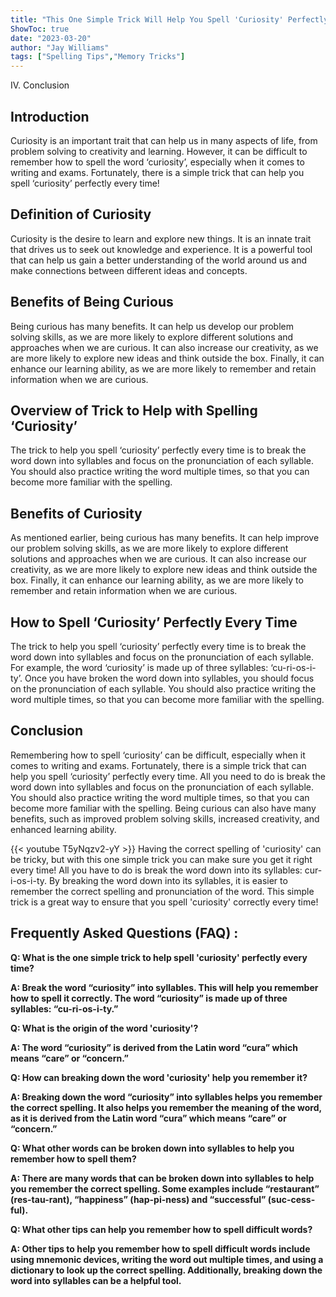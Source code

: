 ```yaml
---
title: "This One Simple Trick Will Help You Spell 'Curiosity' Perfectly Every Time!"
ShowToc: true 
date: "2023-03-20"
author: "Jay Williams" 
tags: ["Spelling Tips","Memory Tricks"]
---
```

IV. Conclusion

## Introduction 

Curiosity is an important trait that can help us in many aspects of life, from problem solving to creativity and learning. However, it can be difficult to remember how to spell the word ‘curiosity’, especially when it comes to writing and exams. Fortunately, there is a simple trick that can help you spell ‘curiosity’ perfectly every time!

## Definition of Curiosity

Curiosity is the desire to learn and explore new things. It is an innate trait that drives us to seek out knowledge and experience. It is a powerful tool that can help us gain a better understanding of the world around us and make connections between different ideas and concepts.

## Benefits of Being Curious

Being curious has many benefits. It can help us develop our problem solving skills, as we are more likely to explore different solutions and approaches when we are curious. It can also increase our creativity, as we are more likely to explore new ideas and think outside the box. Finally, it can enhance our learning ability, as we are more likely to remember and retain information when we are curious.

## Overview of Trick to Help with Spelling ‘Curiosity’

The trick to help you spell ‘curiosity’ perfectly every time is to break the word down into syllables and focus on the pronunciation of each syllable. You should also practice writing the word multiple times, so that you can become more familiar with the spelling.

## Benefits of Curiosity

As mentioned earlier, being curious has many benefits. It can help improve our problem solving skills, as we are more likely to explore different solutions and approaches when we are curious. It can also increase our creativity, as we are more likely to explore new ideas and think outside the box. Finally, it can enhance our learning ability, as we are more likely to remember and retain information when we are curious.

## How to Spell ‘Curiosity’ Perfectly Every Time

The trick to help you spell ‘curiosity’ perfectly every time is to break the word down into syllables and focus on the pronunciation of each syllable. For example, the word ‘curiosity’ is made up of three syllables: ‘cu-ri-os-i-ty’. Once you have broken the word down into syllables, you should focus on the pronunciation of each syllable. You should also practice writing the word multiple times, so that you can become more familiar with the spelling.

## Conclusion

Remembering how to spell ‘curiosity’ can be difficult, especially when it comes to writing and exams. Fortunately, there is a simple trick that can help you spell ‘curiosity’ perfectly every time. All you need to do is break the word down into syllables and focus on the pronunciation of each syllable. You should also practice writing the word multiple times, so that you can become more familiar with the spelling. Being curious can also have many benefits, such as improved problem solving skills, increased creativity, and enhanced learning ability.

{{< youtube T5yNqzv2-yY >}} 
Having the correct spelling of 'curiosity' can be tricky, but with this one simple trick you can make sure you get it right every time! All you have to do is break the word down into its syllables: cur-i-os-i-ty. By breaking the word down into its syllables, it is easier to remember the correct spelling and pronunciation of the word. This simple trick is a great way to ensure that you spell 'curiosity' correctly every time!

## Frequently Asked Questions (FAQ) :
**Q: What is the one simple trick to help spell 'curiosity' perfectly every time?**

**A: Break the word “curiosity” into syllables. This will help you remember how to spell it correctly. The word “curiosity” is made up of three syllables: “cu-ri-os-i-ty.”**

**Q: What is the origin of the word 'curiosity'?**

**A: The word “curiosity” is derived from the Latin word “cura” which means “care” or “concern.”**

**Q: How can breaking down the word 'curiosity' help you remember it?**

**A: Breaking down the word “curiosity” into syllables helps you remember the correct spelling. It also helps you remember the meaning of the word, as it is derived from the Latin word “cura” which means “care” or “concern.”**

**Q: What other words can be broken down into syllables to help you remember how to spell them?**

**A: There are many words that can be broken down into syllables to help you remember the correct spelling. Some examples include “restaurant” (res-tau-rant), “happiness” (hap-pi-ness) and “successful” (suc-cess-ful).**

**Q: What other tips can help you remember how to spell difficult words?**

**A: Other tips to help you remember how to spell difficult words include using mnemonic devices, writing the word out multiple times, and using a dictionary to look up the correct spelling. Additionally, breaking down the word into syllables can be a helpful tool.**





